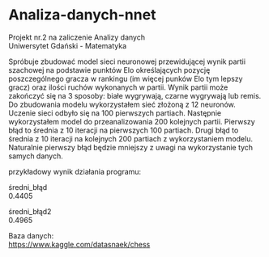 # Analiza-danych-nnet

Projekt nr.2 na zaliczenie Analizy danych<br />
Uniwersytet Gdański - Matematyka

  Spróbuje zbudować model sieci neuronowej przewidującej wynik partii szachowej 
na podstawie punktów Elo określających pozycję poszczególnego gracza w rankingu
(im więcej punków Elo tym lepszy gracz) oraz ilości ruchów wykonanych w partii.
Wynik partii może zakończyć się na 3 sposoby: białe wygrywają, czarne wygrywają 
lub remis. Do zbudowania modelu wykorzystałem sieć złożoną z 12 neuronów. Uczenie
sieci odbyło się na 100 pierwszych partiach. Następnie wykorzystałem model do
przeanalizowania 200 kolejnych partii. Pierwszy błąd to średnia z 10 iteracji 
na pierwszych 100 partiach. Drugi błąd to średnia z 10 iteracji na kolejnych 
200 partiach z wykorzystaniem modelu. Naturalnie pierwszy błąd będzie mniejszy
z uwagi na wykorzystanie tych samych danych.

przykładowy wynik działania programu:

średni_błąd<br />
0.4405

średni_błąd2<br />
0.4965

Baza danych:<br />
https://www.kaggle.com/datasnaek/chess
